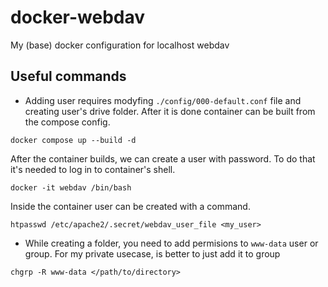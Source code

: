 # docker-webdav
My (base) docker configuration for localhost webdav  

## Useful commands
* Adding user requires modyfing `./config/000-default.conf` file and creating user's drive folder. After it is done container can be built from the compose config.
```
docker compose up --build -d
```
After the container builds, we can create a user with password. To do that it's needed to log in to container's shell.
```
docker -it webdav /bin/bash
```
Inside the container user can be created with a command.
```
htpasswd /etc/apache2/.secret/webdav_user_file <my_user>
```
* While creating a folder, you need to add permisions to `www-data` user or group. For my private usecase, is better to just add it to group
```
chgrp -R www-data </path/to/directory>
```
